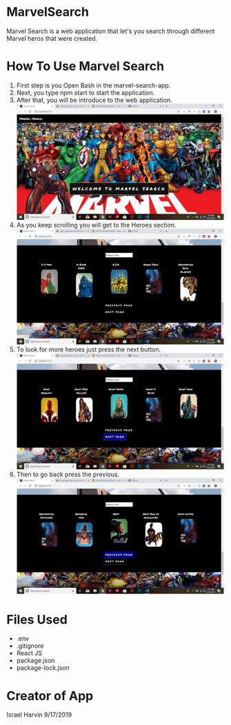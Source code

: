 # MarvelSearch

Marvel Search is a web application that let's you search through different Marvel heros that were created.

# How To Use Marvel Search
1. First step is you Open Bash in the marvel-search-app.
2. Next, you type npm start to start the application.
3. After that, you will be introduce to the web application.
![Home Page](./ReadMe_pics/home-page.png)
4. As you keep scrolling you will get to the Heroes section.
![Hero Section](./ReadMe_pics/heroes-section.png)
5. To look for more heroes just press the next button.
![Next Button](./ReadMe_pics/next-button.png)
6. Then to go back press the previous.
![Previous Button](./ReadMe_pics/previous-button.png)

# Files Used
- .env
- .gitignore
- React JS
- package.json
- package-lock.json

# Creator of App
Israel Harvin 9/17/2019

